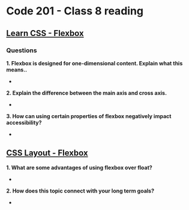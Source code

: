 # Code 201 - Class 8 reading

## [Learn CSS - Flexbox](https://web.dev/learn/css/flexbox/)

### Questions

**1. Flexbox is designed for one-dimensional content. Explain what this means..**

- 


**2. Explain the difference between the main axis and cross axis.**

- 

**3. How can using certain properties of flexbox negatively impact accessibility?**

- 

## [CSS Layout - Flexbox](https://developer.mozilla.org/en-US/docs/Learn/CSS/CSS_layout/Flexbox)

**1. What are some advantages of using flexbox over float?**

- 

**2. How does this topic connect with your long term goals?**

- 